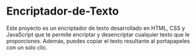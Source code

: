 # Encriptador-de-Texto
Este proyecto es un encriptador de texto desarrollado en HTML, CSS y JavaScript que te permite encriptar y desencriptar cualquier texto que le proporciones. Además, puedes copiar el texto resultante al portapapeles con un solo clic.
